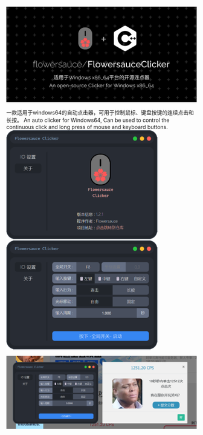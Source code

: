 <p align="center">
  <img src="assets/repository header image.png" alt="头图" style="width: 1000px;">
</p>  
一款适用于windows64的自动点击器，可用于控制鼠标、键盘按键的连续点击和长按。  
An auto clicker for Windows64, Can be used to control the continuous click and long press of mouse and keyboard buttons.  
<img src="assets/application preview A.png" alt="应用页面" style="width: 400px;"> <img src="assets/application preview B.png" alt="关于页面" style="width: 400px;">


![PAGE3](assets/test.png)

